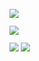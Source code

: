 ![](https://moonstarimg.oss-cn-hangzhou.aliyuncs.com/img/OpenCV.png)







![](https://moonstarimg.oss-cn-hangzhou.aliyuncs.com/img/s16.jpg)


![](https://moonstarimg.oss-cn-hangzhou.aliyuncs.com/img/3.jpg)
![](https://moonstarimg.oss-cn-hangzhou.aliyuncs.com/img/1.jpg)
